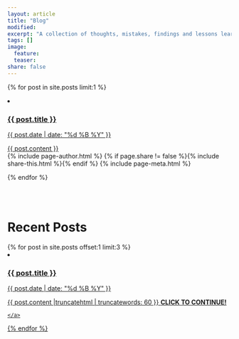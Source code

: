 ```yaml
---
layout: article
title: "Blog"
modified:
excerpt: "A collection of thoughts, mistakes, findings and lessons learned along the way."
tags: []
image:
  feature:
  teaser:
share: false
---
```



{% for post in site.posts limit:1 %}
  <li>
    <a href="{{ post.url }}">
    <h3 class="brand-blue">{{ post.title }}</h3>
    <p class="blogdate">{{ post.date | date: "%d %B %Y" }}</p>
    <div>{{ post.content }}</div>
    </a>
  </li>

  <footer class="page-footer">
  {% include page-author.html %}
    {% if page.share != false %}{% include share-this.html %}{% endif %}
    {% include page-meta.html %}
  </footer><!-- /.footer -->

{% endfor %}

<br> 
<br>

<h1>Recent Posts</h1>
{% for post in site.posts offset:1 limit:3 %}
  <li>
    <a href="{{ post.url }}">
    <h3 class="brand-blue">{{ post.title }}</h3>
    <p class="blogdate">{{ post.date | date: "%d %B %Y" }}</p>
    <div>{{ post.content |truncatehtml | truncatewords: 60 }}
    <b> CLICK TO CONTINUE! </b>
    </div>
    
    </a>
  </li>
{% endfor %}

